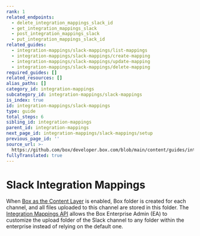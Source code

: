 ```yaml
---
rank: 1
related_endpoints:
  - delete_integration_mappings_slack_id
  - get_integration_mappings_slack
  - post_integration_mappings_slack
  - put_integration_mappings_slack_id
related_guides:
  - integration-mappings/slack-mappings/list-mappings
  - integration-mappings/slack-mappings/create-mapping
  - integration-mappings/slack-mappings/update-mapping
  - integration-mappings/slack-mappings/delete-mapping
required_guides: []
related_resources: []
alias_paths: []
category_id: integration-mappings
subcategory_id: integration-mappings/slack-mappings
is_index: true
id: integration-mappings/slack-mappings
type: guide
total_steps: 6
sibling_id: integration-mappings
parent_id: integration-mappings
next_page_id: integration-mappings/slack-mappings/setup
previous_page_id: ''
source_url: >-
  https://github.com/box/developer.box.com/blob/main/content/guides/integration-mappings/slack-mappings/index.md
fullyTranslated: true
---
```

# Slack Integration Mappings

When [Box as the Content Layer][1] is enabled, Box folder is created for each channel, and all files uploaded to this channel are stored in this folder. The [Integration Mappings API][2] allows the Box Enterprise Admin (EA) to customize the upload folder of the Slack channel to any folder within the enterprise instead of relying on the default one.

[1]: https://support.box.com/hc/en-us/articles/4415585987859-Box-as-the-Content-Layer-for-Slack

[2]: r://integration-mapping
